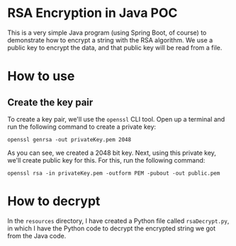 # RSA Encryption in Java POC

This is a very simple Java program (using Spring Boot, of course) to demonstrate how to
encrypt a string with the RSA algorithm. We use a public key to encrypt the data, and 
that public key will be read from a file.

# How to use

## Create the key pair

To create a key pair, we'll use the ```openssl``` CLI tool. Open up a terminal and run 
the following command to create a private key:

```shell script
openssl genrsa -out privateKey.pem 2048
```

As you can see, we created a 2048 bit key. Next, using this private key, we'll create public
key for this. For this, run the following command:

```shell script
openssl rsa -in privateKey.pem -outform PEM -pubout -out public.pem
```

# How to decrypt

In the ```resources``` directory, I have created a Python file called ```rsaDecrypt.py```, 
in which I have the Python code to decrypt the encrypted string we got from the Java code.